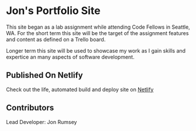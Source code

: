 # Jon's Portfolio Site

This site began as a lab assignment while attending Code Fellows in Seattle, WA. For the short term this site will be the target of the assignment features and content as defined on a Trello board.

Longer term this site will be used to showcase my work as I gain skills and expertice an many aspects of software development.

## Published On Netlify

Check out the life, automated build and deploy site on [Netlify](https://teal-fox-4de6a5.netlify.app/)  

## Contributors

Lead Developer: Jon Rumsey

